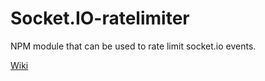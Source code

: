 # Socket.IO-ratelimiter

NPM module that can be used to rate limit socket.io events.

[Wiki](/fabosch/socket.io-ratelimiter/wiki)
